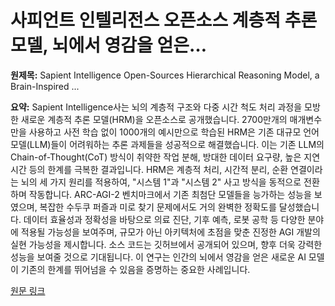 # 사피언트 인텔리전스 오픈소스 계층적 추론 모델, 뇌에서 영감을 얻은…

**원제목:** Sapient Intelligence Open-Sources Hierarchical Reasoning Model, a Brain-Inspired ...

**요약:** Sapient Intelligence사는 뇌의 계층적 구조와 다중 시간 척도 처리 과정을 모방한 새로운 계층적 추론 모델(HRM)을 오픈소스로 공개했습니다.  2700만개의 매개변수만을 사용하고 사전 학습 없이 1000개의 예시만으로 학습된 HRM은 기존 대규모 언어 모델(LLM)들이 어려워하는 추론 과제들을 성공적으로 해결했습니다.  이는 기존 LLM의 Chain-of-Thought(CoT) 방식이 취약한 작업 분해, 방대한 데이터 요구량, 높은 지연 시간 등의 한계를 극복한 결과입니다.  HRM은 계층적 처리, 시간적 분리, 순환 연결이라는 뇌의 세 가지 원리를 적용하여,  "시스템 1"과 "시스템 2" 사고 방식을 동적으로 전환하며 작동합니다.  ARC-AGI-2 벤치마크에서 기존 최첨단 모델들을 능가하는 성능을 보였으며, 복잡한 수두쿠 퍼즐과 미로 찾기 문제에서도 거의 완벽한 정확도를 달성했습니다.  데이터 효율성과 정확성을 바탕으로 의료 진단, 기후 예측, 로봇 공학 등 다양한 분야에 적용될 가능성을 보여주며,  규모가 아닌 아키텍처에 초점을 맞춘 진정한 AGI 개발의 실현 가능성을 제시합니다.  소스 코드는 깃허브에서 공개되어 있으며,  향후 더욱 강력한 성능을 보여줄 것으로 기대됩니다.  이 연구는  인간의 뇌에서 영감을 얻은 새로운 AI 모델이 기존의 한계를 뛰어넘을 수 있음을 증명하는 중요한 사례입니다.

[원문 링크](https://www.theglobeandmail.com/investing/markets/stocks/MSFT-Q/pressreleases/33533427/sapient-intelligence-open-sources-hierarchical-reasoning-model-a-brain-inspired-architecture-that-solves-complex-reasoning-tasks-with-27-million-parameters/)

